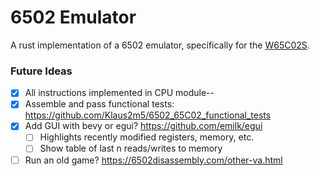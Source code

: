 6502 Emulator
=============

A rust implementation of a 6502 emulator, specifically for the [W65C02S][1].

### Future Ideas

* [x] All instructions implemented in CPU module--
* [x] Assemble and pass functional tests: https://github.com/Klaus2m5/6502_65C02_functional_tests
* [x] Add GUI with bevy or egui? https://github.com/emilk/egui
  - [ ] Highlights recently modified registers, memory, etc.
  - [ ] Show table of last n reads/writes to memory
* [ ] Run an old game? https://6502disassembly.com/other-va.html

[1]: https://www.westerndesigncenter.com/wdc/documentation/w65c02s.pdf